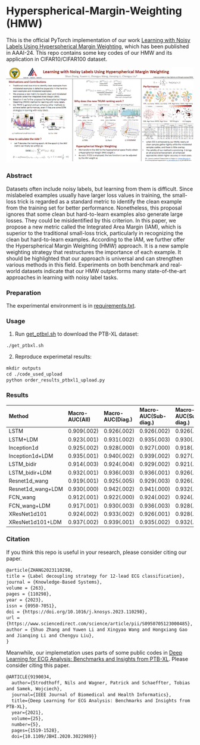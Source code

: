 # Hyperspherical-Margin-Weighting (HMW)
This is the official PyTorch implementation of our work [Learning with Noisy Labels Using Hyperspherical Margin Weighting](https://assets.underline.io/lecture/92576/paper/d8dd287c7e8050f705e12e122847cdb0.pdf?Expires=1709020119&Signature=u-yG0NYH~LDQ-E1mYtHjivLzuNVTDqjD1Q3b4U~vTbFTRu9x2Y~~7Z7wBW8h3rQx7V9seEOVqFCESla4Kr7Akk8UZrwSf00DEioV-tCR1BvSza3pk8t3l2h4yS29r9iBPF6WC~IAQ0kO-2~Mw7q5f0lzpSLqooj6p0cYpCP1z8DdoVmRR9hRjjSCzPC3zPxI4yZuwIY0kr7bhnOsXP0X4WUmcf45rk1oIT9HDdwpPmVW~drxuOlPbeyiwGR6gmlH~a2R6hf~vKOv~kRb8OcA5ITEcZde~ZxFlg7g~wGczzA4l0fRqwvjhjg36djVFJcHlP2juf1uXQuZBlXOi2yXbw__&Key-Pair-Id=K2CNXR0DE4O7J0), which has been published in AAAI-24. This repo contains some key codes of our HMW and its application in CIFAR10/CIFAR100 dataset.<br>
<div align=center>
<img width="800" src="https://github.com/Zhangshuojackpot/HMW/blob/main/4766.png"/>
</div>

### Abstract
Datasets often include noisy labels, but learning from them is difficult. Since mislabeled examples usually have larger loss values in training, the small-loss trick is regarded as a standard metric to identify the clean example from the training set for better performance. Nonetheless, this proposal ignores that some clean but hard-to-learn examples also generate large losses. They could be misidentified by this criterion. In this paper, we propose a new metric called the Integrated Area Margin (IAM), which is superior to the traditional small-loss trick, particularly in recognizing the clean but hard-to-learn examples. According to the IAM, we further offer the Hyperspherical Margin Weighting (HMW) approach. It is a new sample weighting strategy that restructures the importance of each example. It should be highlighted that our approach is universal and can strengthen various methods in this field. Experiments on both benchmark and real-world datasets indicate that our HMW outperforms many state-of-the-art approaches in learning with noisy label tasks.

### Preparation
The experimental environment is in [requirements.txt](https://github.com/Zhangshuojackpot/Label-Decoupling-Module/blob/main/requirements.txt).<br>

### Usage
1. Run [get_ptbxl.sh](https://github.com/Zhangshuojackpot/Label-Decoupling-Module/blob/main/get_ptbxl.sh) to download the PTB-XL dataset:<br>
```
./get_ptbxl.sh
```
2. Reproduce experimetal results:<br>
```
mkdir outputs
cd ./code_used_upload
python order_results_ptbxl1_upload.py
```

### Results
|Method|Macro-AUC(All)|Macro-AUC(Diag.)|Macro-AUC(Sub-diag.)|Macro-AUC(Super-diag.)|Macro-AUC(Form)|Macro-AUC(Rhythm)|Macro-AUC(Average)|
|:---|:---|:---|:---|:---|:---|:---|:---|
|LSTM|0.909(.002)|0.926(.002)|0.926(.002)|0.926(.000)|0.848(.006)|0.947(.003)|0.913(.003)|
|LSTM+LDM|0.923(.001)|0.931(.002)|0.935(.003)|0.930(.000)|0.851(.006)|0.948(.001)|0.920(.002)|
|Inception1d|0.925(.002)|0.928(.000)|0.927(.000)|0.918(.003)|0.886(.006)|0.948(.003)|0.922(.002)|
|Inception1d+LDM|0.935(.001)|0.940(.002)|0.939(.002)|0.927(.001)|0.898(.009)|0.954(.001)|0.932(.003)|
|LSTM_bidir|0.914(.003)|0.924(.004)|0.929(.002)|0.921(.001)|0.865(.008)|0.951(.001)|0.917(.003)|
|LSTM_bidir+LDM|0.932(.001)|0.936(.003)|0.936(.001)|0.926(.001)|0.876(.011)|0.953(.001)|0.927(.003)|
|Resnet1d_wang|0.919(.001)|0.925(.005)|0.929(.003)|0.926(.000)|0.881(.007)|0.941(.002)|0.920(.003)|
|Resnet1d_wang+LDM|0.930(.000)|0.942(.002)|0.941(.000)|0.932(.000)|0.889(.006)|0.945(.001)|0.930(.002)|
|FCN_wang|0.912(.001)|0.922(.000)|0.924(.002)|0.924(.000)|0.862(.009)|0.920(.006)|0.911(.003)|
|FCN_wang+LDM|0.917(.001)|0.930(.003)|0.936(.003)|0.928(.001)|0.875(.003)|0.928(.001)|0.919(.002)|
|XResNet1d101|0.924(.002)|0.933(.002)|0.926(.001)|0.928(.000)|0.895(.006)|0.955(.001)|0.927(.002)|
|XResNet1d101+LDM|0.937(.002)|0.939(.001)|0.935(.002)|0.932(.002)|0.906(.004)|0.957(.000)|0.934(.002)|

### Citation
If you think this repo is useful in your research, please consider citing our paper.
```
@article{ZHANG2023110298,
title = {Label decoupling strategy for 12-lead ECG classification},
journal = {Knowledge-Based Systems},
volume = {263},
pages = {110298},
year = {2023},
issn = {0950-7051},
doi = {https://doi.org/10.1016/j.knosys.2023.110298},
url = {https://www.sciencedirect.com/science/article/pii/S0950705123000485},
author = {Shuo Zhang and Yuwen Li and Xingyao Wang and Hongxiang Gao and Jianqing Li and Chengyu Liu},
}
```
Meanwhile, our implemetation uses parts of some public codes in [Deep Learning for ECG Analysis: Benchmarks and Insights from PTB-XL](https://ieeexplore.ieee.org/document/9190034). Please consider citing this paper.
```
@ARTICLE{9190034,
  author={Strodthoff, Nils and Wagner, Patrick and Schaeffter, Tobias and Samek, Wojciech},
  journal={IEEE Journal of Biomedical and Health Informatics}, 
  title={Deep Learning for ECG Analysis: Benchmarks and Insights from PTB-XL}, 
  year={2021},
  volume={25},
  number={5},
  pages={1519-1528},
  doi={10.1109/JBHI.2020.3022989}}
```
